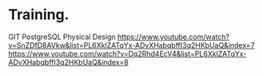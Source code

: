 # Training.
GIT
PostgreSQL
Physical Design
https://www.youtube.com/watch?v=SnZDfD8AVkw&list=PL6XklZATqYx-ADvXHabqbffI3q2HKbUaQ&index=7
https://www.youtube.com/watch?v=Dq2Rhd4EcV4&list=PL6XklZATqYx-ADvXHabqbffI3q2HKbUaQ&index=8
